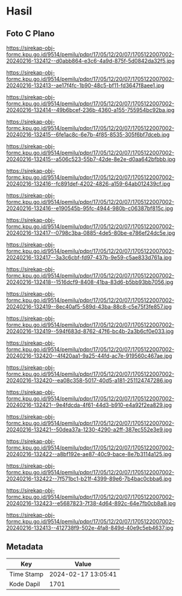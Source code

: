 # Hasil

## Foto C Plano

https://sirekap-obj-formc.kpu.go.id/9514/pemilu/pdpr/17/05/12/20/07/1705122007002-20240216-132412--d0abb864-e3c6-4a9d-875f-5d0842da32f5.jpg

https://sirekap-obj-formc.kpu.go.id/9514/pemilu/pdpr/17/05/12/20/07/1705122007002-20240216-132413--ae17f4fc-1b90-48c5-bf11-fd3647f8aee1.jpg

https://sirekap-obj-formc.kpu.go.id/9514/pemilu/pdpr/17/05/12/20/07/1705122007002-20240216-132414--49b6bcef-236b-4360-a155-755954bc92ba.jpg

https://sirekap-obj-formc.kpu.go.id/9514/pemilu/pdpr/17/05/12/20/07/1705122007002-20240216-132415--6fe1ac8c-6e7b-4f85-8535-305f6bf7dceb.jpg

https://sirekap-obj-formc.kpu.go.id/9514/pemilu/pdpr/17/05/12/20/07/1705122007002-20240216-132415--a506c523-55b7-42de-8e2e-d0aa642bfbbb.jpg

https://sirekap-obj-formc.kpu.go.id/9514/pemilu/pdpr/17/05/12/20/07/1705122007002-20240216-132416--fc891def-4202-4826-a159-64ab012439cf.jpg

https://sirekap-obj-formc.kpu.go.id/9514/pemilu/pdpr/17/05/12/20/07/1705122007002-20240216-132416--e190545b-95fc-4944-980b-c06387bf815c.jpg

https://sirekap-obj-formc.kpu.go.id/9514/pemilu/pdpr/17/05/12/20/07/1705122007002-20240216-132417--0798c3ba-0885-4de5-80be-e786ef24dc5e.jpg

https://sirekap-obj-formc.kpu.go.id/9514/pemilu/pdpr/17/05/12/20/07/1705122007002-20240216-132417--3a3c6cbf-fd97-437b-9e59-c5ae833d761a.jpg

https://sirekap-obj-formc.kpu.go.id/9514/pemilu/pdpr/17/05/12/20/07/1705122007002-20240216-132418--1516dcf9-8408-41ba-83d6-b5bb93bb7056.jpg

https://sirekap-obj-formc.kpu.go.id/9514/pemilu/pdpr/17/05/12/20/07/1705122007002-20240216-132419--8ec40af5-589d-43ba-88c8-c5e75f3fe857.jpg

https://sirekap-obj-formc.kpu.go.id/9514/pemilu/pdpr/17/05/12/20/07/1705122007002-20240216-132419--594f683d-8762-47f6-bc4b-2a3b6cf0e033.jpg

https://sirekap-obj-formc.kpu.go.id/9514/pemilu/pdpr/17/05/12/20/07/1705122007002-20240216-132420--4f420aa1-9a25-44fd-ac7e-919560c467ae.jpg

https://sirekap-obj-formc.kpu.go.id/9514/pemilu/pdpr/17/05/12/20/07/1705122007002-20240216-132420--ea08c358-5017-40d5-a181-251124747286.jpg

https://sirekap-obj-formc.kpu.go.id/9514/pemilu/pdpr/17/05/12/20/07/1705122007002-20240216-132421--9e4fdcda-4f61-44d3-b910-e4a92f2ea829.jpg

https://sirekap-obj-formc.kpu.go.id/9514/pemilu/pdpr/17/05/12/20/07/1705122007002-20240216-132421--50dea37a-1230-4290-a2ff-387ec552e3e9.jpg

https://sirekap-obj-formc.kpu.go.id/9514/pemilu/pdpr/17/05/12/20/07/1705122007002-20240216-132422--a8bf192e-ae87-40c9-bace-8e7b3114a125.jpg

https://sirekap-obj-formc.kpu.go.id/9514/pemilu/pdpr/17/05/12/20/07/1705122007002-20240216-132422--7f571bc1-b21f-4399-89e6-7b4bac0cbba6.jpg

https://sirekap-obj-formc.kpu.go.id/9514/pemilu/pdpr/17/05/12/20/07/1705122007002-20240216-132423--e5687823-7f38-4d64-892c-64e7fb0cb8a8.jpg

https://sirekap-obj-formc.kpu.go.id/9514/pemilu/pdpr/17/05/12/20/07/1705122007002-20240216-132413--412738f9-502e-4fa8-849d-40e9c5eb4637.jpg


## Metadata

| Key        | Value               |
| ---------- | ------------------- |
| Time Stamp | 2024-02-17 13:05:41 |
| Kode Dapil | 1701                |



